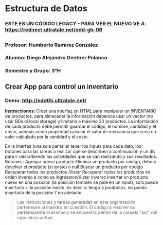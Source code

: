 # Estructura de Datos

### ESTE ES UN CÓDIGO LEGACY - PARA VER EL NUEVO VE A: https://redirect.ultratale.net/edd-gh-06
##


### Profesor: Humberto Ramírez González

### Alumno: Diego Alejandro Gentner Polanco

### Semestre y Grupo: 3°H



## Crear App para control un inventario

### Demo: http://edd05.ultratale.net/

**Instrucciones:** Crear una interfaz en HTML para manipular un INVENTARIO de productos, para almacenar la información debemos usar un vector (no usar BDs ni local storage) y limitarlo a máximo 20 productos.
La información de cada producto debe permitir guardar el código, el nombre, cantidad y el costo, además como propiedad calcular el valor de mercancía que sería un valor calculado por la cantidad y el costo.

En la interfaz (una sola pantalla) tener los inputs para cada dato, los botones para las tareas a realizar que se describen a continuación y un div para ir describiendo las actividades que se van realizando y sus resultados.
Botones :
Agregar nuevo producto
Eliminar un producto por código, deberá devolver el producto (si existe) o null
Buscar un producto por código
Recuperar todos los productos //listar
Recuperar todos los productos en orden inverso a como se ingresaron//listar inverso
Insertar un producto nuevo en una posición (la posición también se pide en un input), solo puede insertarlo si la posición existe, es decir si tengo 5 productos, no puedo insertarlo de la posición 7 en adelante.

> Las Instrucciones y tareas generadas en esta organización pertenecen al maestro en cuestión. El código a resolver es perteneciente al alumno y se encuentra dentro de la carpeta "src" del repositorio actual.
